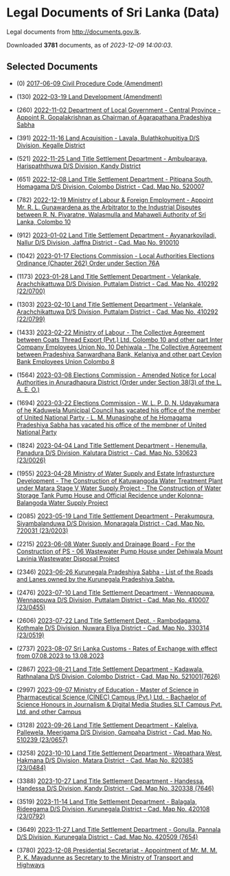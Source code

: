 # Legal Documents of Sri Lanka (Data)

Legal documents from http://documents.gov.lk.

Downloaded **3781** documents, as of *2023-12-09 14:00:03*.

## Selected Documents

* (0) [2017-06-09 Civil Procedure Code (Amendment)](data/doc/a/2017-06-09-civil-procedure-code-amendment/doc.pdf)
* (130) [2022-03-19 Land Development (Amendment)](data/doc/a/2022-03-19-land-development-amendment/doc.pdf)
* (260) [2022-11-02 Department of Local Government - Central Province - Appoint R. Gopalakrishnan as Chairman of Agarapathana Pradeshiya Sabha](data/doc/egz/2022-11-02-department-of-local-government---central-province---appoint-r-go/doc.pdf)
* (391) [2022-11-16 Land Acquisition - Lavala, Bulathkohupitiya D/S Division, Kegalle District](data/doc/egz/2022-11-16-land-acquisition---lavala-bulathkohupitiya-ds-division-kegalle-d/doc.pdf)
* (521) [2022-11-25 Land Title Settlement Department - Ambulparaya, Harispaththuwa D/S Division, Kandy District ](data/doc/egz/2022-11-25-land-title-settlement-department---ambulparaya-harispaththuwa-ds/doc.pdf)

* (651) [2022-12-08 Land Title Settlement Department - Pitipana South, Homagama D/S Division, Colombo District - Cad. Map No. 520007](data/doc/egz/2022-12-08-land-title-settlement-department---pitipana-south-homagama-ds-di/doc.pdf)
* (782) [2022-12-19 Ministry of Labour & Foreign Employment - Appoint Mr. R. L. Gunawardena as the Arbitrator to the Industrial Disputes between R. N. Piyaratne, Walasmulla and Mahaweli Authority of Sri Lanka, Colombo 10](data/doc/egz/2022-12-19-ministry-of-labour--foreign-employment---appoint-mr-r-l-gunaward/doc.pdf)
* (912) [2023-01-02 Land Title Settlement Department - Ayyanarkoviladi, Nallur D/S Division, Jaffna District - Cad. Map No. 910010](data/doc/egz/2023-01-02-land-title-settlement-department---ayyanarkoviladi-nallur-ds-div/doc.pdf)
* (1042) [2023-01-17 Elections Commission - Local Authorities Elections Ordinance (Chapter 262) Order under Section 76A](data/doc/egz/2023-01-17-elections-commission---local-authorities-elections-ordinance-cha/doc.pdf)
* (1173) [2023-01-28  Land Title Settlement Department - Velankale, Arachchikattuwa D/S Division, Puttalam District - Cad. Map No. 410292 (22/0700)](data/doc/egz/2023-01-28-land-title-settlement-department---velankale-arachchikattuwa-ds-/doc.pdf)

* (1303) [2023-02-10 Land Title Settlement Department - Velankale, Arachchikattuwa D/S Division, Puttalam District - Cad. Map No. 410292 (22/0799)](data/doc/egz/2023-02-10-land-title-settlement-department---velankale-arachchikattuwa-ds-/doc.pdf)
* (1433) [2023-02-22 Ministry of Labour - The Collective Agreement between Coats Thread Export (Pvt.) Ltd. Colombo 10 and other part Inter Company Employees Union No. 10 Dehiwala - The Collective Agreement between Pradeshiya Sanwardhana Bank, Kelaniya and other part Ceylon Bank Employees Union Colombo 8](data/doc/egz/2023-02-22-ministry-of-labour---the-collective-agreement-between-coats-thre/doc.pdf)
* (1564) [2023-03-08 Elections Commission - Amended Notice for Local Authorities in Anuradhapura District (Order under Section 38(3) of the L. A. E. O.)](data/doc/egz/2023-03-08-elections-commission---amended-notice-for-local-authorities-in-a/doc.pdf)
* (1694) [2023-03-22 Elections Commission - W. L. P. D. N. Udayakumara of he Kaduwela Municipal Council has vacated his office of the member of United National Party - L. M. Munasinghe of he Homagama Pradeshiya Sabha has vacated his office of the membner of United National Party](data/doc/egz/2023-03-22-elections-commission---w-l-p-d-n-udayakumara-of-he-kaduwela-muni/doc.pdf)
* (1824) [2023-04-04 Land Title Settlement Department - Henemulla, Panadura D/S Division, Kalutara District - Cad. Map No. 530623 (23/0026)](data/doc/egz/2023-04-04-land-title-settlement-department---henemulla-panadura-ds-divisio/doc.pdf)

* (1955) [2023-04-28 Ministry of Water Supply and Estate Infrasturcture Development - The Construction of Katuwangoda Water Treatment Plant under Matara Stage V Water Supply Project - The Construction of Water Storage Tank Pump House and Official Recidence under Kolonna-Balangoda Water Supply Project](data/doc/egz/2023-04-28-ministry-of-water-supply-and-estate-infrasturcture-development--/doc.pdf)
* (2085) [2023-05-19 Land Title Settlement Department - Perakumpura, Siyambalanduwa D/S Division, Monaragala District - Cad. Map No. 720031 (23/0203)](data/doc/egz/2023-05-19-land-title-settlement-department---perakumpura-siyambalanduwa-ds/doc.pdf)
* (2215) [2023-06-08 Water Supply and Drainage Board - For the Construction of PS - 06 Wastewater Pump House under Dehiwala Mount Lavinia Wastewater Disposal Project](data/doc/egz/2023-06-08-water-supply-and-drainage-board---for-the-construction-of-ps---0/doc.pdf)
* (2346) [2023-06-26 Kurunegala Pradeshiya Sabha - List of the Roads and Lanes owned by the Kurunegala Pradeshiya Sabha.](data/doc/egz/2023-06-26-kurunegala-pradeshiya-sabha---list-of-the-roads-and-lanes-owned-/doc.pdf)
* (2476) [2023-07-10 Land Title Settlement Department - Wennappuwa, Wennappuwa D/S Division, Puttalam District - Cad. Map No. 410007 (23/0455)](data/doc/egz/2023-07-10-land-title-settlement-department---wennappuwa-wennappuwa-ds-divi/doc.pdf)

* (2606) [2023-07-22 Land Title Settlement Dept. - Rambodagama, Kothmale D/S Division, Nuwara Eliya District - Cad. Map No. 330314 (23/0519)](data/doc/egz/2023-07-22-land-title-settlement-dept---rambodagama-kothmale-ds-division-nu/doc.pdf)
* (2737) [2023-08-07 Sri Lanka Customs - Rates of Exchange with effect from 07.08.2023 to 13.08.2023	](data/doc/egz/2023-08-07-sri-lanka-customs---rates-of-exchange-with-effect-from-07082023-/doc.pdf)
* (2867) [2023-08-21 Land Title Settlement Department - Kadawala, Rathnalana D/S Division, Colombo District - Cad. Map No. 521001(7626)](data/doc/egz/2023-08-21-land-title-settlement-department---kadawala-rathnalana-ds-divisi/doc.pdf)
* (2997) [2023-09-07 Ministry of Education - Master of Science in Pharmaceutical Science (CINEC) Campus (Pvt.) Ltd. - Bachaelor of Science Honours in Journalism & Digital Media Studies SLT Campus Pvt. Ltd. and other Campus](data/doc/egz/2023-09-07-ministry-of-education---master-of-science-in-pharmaceutical-scie/doc.pdf)
* (3128) [2023-09-26 Land Title Settlement Department - Kaleliya, Pallewela, Meerigama D/S Division, Gampaha District - Cad. Map No. 510239 (23/0657)](data/doc/egz/2023-09-26-land-title-settlement-department---kaleliya-pallewela-meerigama-/doc.pdf)

* (3258) [2023-10-10 Land Title Settlement Department - Wepathara West, Hakmana D/S Division, Matara District - Cad. Map No. 820385 (23/0484)](data/doc/egz/2023-10-10-land-title-settlement-department---wepathara-west-hakmana-ds-div/doc.pdf)
* (3388) [2023-10-27 Land Title Settlement Department - Handessa, Handessa D/S Division, Kandy District - Cad. Map No. 320338 (7646)](data/doc/egz/2023-10-27-land-title-settlement-department---handessa-handessa-ds-division/doc.pdf)
* (3519) [2023-11-14 Land Title Settlement Department - Balagala, Rideegama D/S Division, Kurunegala District - Cad. Map No. 420108 (23/0792)](data/doc/egz/2023-11-14-land-title-settlement-department---balagala-rideegama-ds-divisio/doc.pdf)
* (3649) [2023-11-27 Land Title Settlement Department - Gonulla, Pannala D/S Division, Kurunegala District - Cad. Map No. 420509 (7654)](data/doc/egz/2023-11-27-land-title-settlement-department---gonulla-pannala-ds-division-k/doc.pdf)
* (3780) [2023-12-08 Presidential Secretariat - Appointment of Mr. M. M. P. K. Mayadunne as Secretary to the Ministry of Transport and Highways](data/doc/egz/2023-12-08-presidential-secretariat---appointment-of-mr-m-m-p-k-mayadunne-a/doc.pdf)
